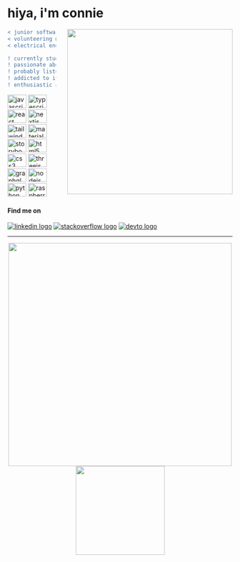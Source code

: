 # hiya, i'm connie


<img align="right" width="370" style="margin-left: 25px" src="https://media2.giphy.com/media/13HgwGsXF0aiGY/giphy.gif"/>

```diff
< junior software engineer @ boto.io
< volunteering @ steam groups/fe team
< electrical engineering grad

! currently studying threejs and react three fiber
! ‍passionate about empowering women in tech
! probably listening to sappy music on spotify
! addicted to italian and japanese food
! enthusiastic about getting my passport stamped

```
<div align="left">
 <img src="https://cdn.jsdelivr.net/gh/devicons/devicon/icons/javascript/javascript-original.svg" height="30" width="42" alt="javascript logo"/>
  <img src="https://cdn.jsdelivr.net/gh/devicons/devicon/icons/typescript/typescript-original.svg" height="30" width="42" alt="typescript logo"  />
  <img src="https://cdn.jsdelivr.net/gh/devicons/devicon/icons/react/react-original-wordmark.svg" height="30" width="42" alt="react logo"  />
  <img src="https://cdn.jsdelivr.net/gh/devicons/devicon/icons/nextjs/nextjs-original.svg" height="30" width="42" alt="nextjs logo"  />
  <img src="https://cdn.jsdelivr.net/gh/devicons/devicon/icons/tailwindcss/tailwindcss-plain.svg" height="30" width="42" alt="tailwindcss logo"  />
  <img src="https://cdn.jsdelivr.net/gh/devicons/devicon/icons/materialui/materialui-plain.svg" height="30" width="42" alt="materialui logo"  />
  <img src="https://cdn.jsdelivr.net/gh/devicons/devicon/icons/storybook/storybook-original.svg" height="30" width="42" alt="storybook logo"  />
  <img src="https://cdn.jsdelivr.net/gh/devicons/devicon/icons/html5/html5-plain-wordmark.svg" height="30" width="42" alt="html5 logo"  />
  <img src="https://cdn.jsdelivr.net/gh/devicons/devicon/icons/css3/css3-plain-wordmark.svg" height="30" width="42" alt="css3 logo"  />
  <img src="https://cdn.jsdelivr.net/gh/devicons/devicon/icons/threejs/threejs-original.svg" height="30" width="42" alt="threejs logo"  />
  <img src="https://cdn.jsdelivr.net/gh/devicons/devicon/icons/graphql/graphql-plain.svg" height="30" width="42" alt="graphql logo"  />
  <img src="https://cdn.jsdelivr.net/gh/devicons/devicon/icons/nodejs/nodejs-original.svg" height="30" width="42" alt="nodejs logo"  />
  <img src="https://cdn.jsdelivr.net/gh/devicons/devicon/icons/python/python-plain-wordmark.svg" height="30" width="42" alt="python logo"  />
  <img src="https://cdn.jsdelivr.net/gh/devicons/devicon/icons/raspberrypi/raspberrypi-original.svg" height="30" width="42" alt="raspberrypi logo"  />
</div>


#### Find me on

<div align="left">
 <a href="https://www.linkedin.com/in/conniepaula/"> <img src="https://img.shields.io/static/v1?message=LinkedIn&logo=linkedin&label=&color=0077B5&logoColor=white&labelColor=&style=for-the-badge" alt="linkedin logo"  /></a>
  <a href="https://stackoverflow.com/users/21021227/connie-paula"><img src="https://img.shields.io/static/v1?message=Stackoverflow&logo=stackoverflow&label=&color=FE7A16&logoColor=white&labelColor=&style=for-the-badge" alt="stackoverflow logo"  /></a>
   <a href="https://dev.to/conniepaula"><img src="https://img.shields.io/static/v1?message=dev.to&logo=dev.to&label=&color=0A0A0A&logoColor=white&labelColor=&style=for-the-badge" alt="devto logo"  /></a>
</div>

<hr>
<div align="center">
<img width="500" src="https://github-readme-stats.vercel.app/api?username=conniepaula&show_icons=true&title_color=fed8d3&icon_color=761d1d&text_color=fff&bg_color=2d333a&count_private=true&hide_border=true">
<img height="199" src="https://github-readme-stats.vercel.app/api/top-langs/?username=conniepaula&show_icons=true&title_color=fed8d3&icon_color=761d1d&text_color=fff&bg_color=2d333a&count_private=true&layout=compact&hide_border=true"></div>





